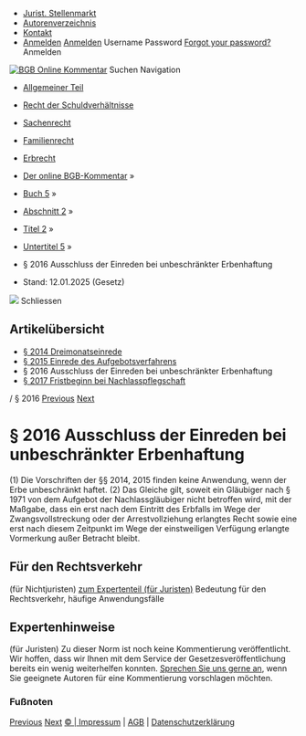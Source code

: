   * [Jurist. Stellenmarkt](https://bgb.kommentar.de/Buch-5/Abschnitt-2/Titel-2/Untertitel-5/</job-board> "Jurist. Stellenmarkt")
  * [Autorenverzeichnis](https://bgb.kommentar.de/Buch-5/Abschnitt-2/Titel-2/Untertitel-5/</Autorenverzeichnis> "Autorenverzeichnis")
  * [Kontakt](https://bgb.kommentar.de/Buch-5/Abschnitt-2/Titel-2/Untertitel-5/</Kontakt>)
  * [Anmelden](https://bgb.kommentar.de/Buch-5/Abschnitt-2/Titel-2/Untertitel-5/<#login> "show login form") [Anmelden](https://bgb.kommentar.de/Buch-5/Abschnitt-2/Titel-2/Untertitel-5/<#> "hide login form") Username Password
[Forgot your password?](https://bgb.kommentar.de/Buch-5/Abschnitt-2/Titel-2/Untertitel-5/</user/forgotpassword>) Anmelden 


[![BGB Online Kommentar](https://bgb.kommentar.de/extension/bgb/design/bgb/images/logo.png)](https://bgb.kommentar.de/Buch-5/Abschnitt-2/Titel-2/Untertitel-5/</> "BGB Online Kommentar")
Suchen
Navigation
  * [Allgemeiner Teil](https://bgb.kommentar.de/Buch-5/Abschnitt-2/Titel-2/Untertitel-5/</Buch-1>)
  * [Recht der Schuldverhältnisse](https://bgb.kommentar.de/Buch-5/Abschnitt-2/Titel-2/Untertitel-5/</Buch-2>)
  * [Sachenrecht](https://bgb.kommentar.de/Buch-5/Abschnitt-2/Titel-2/Untertitel-5/</Buch-3>)
  * [Familienrecht](https://bgb.kommentar.de/Buch-5/Abschnitt-2/Titel-2/Untertitel-5/</Buch-4>)
  * [Erbrecht](https://bgb.kommentar.de/Buch-5/Abschnitt-2/Titel-2/Untertitel-5/</Buch-5>)


  * [Der online BGB-Kommentar](https://bgb.kommentar.de/Buch-5/Abschnitt-2/Titel-2/Untertitel-5/</>) »
  * [Buch 5](https://bgb.kommentar.de/Buch-5/Abschnitt-2/Titel-2/Untertitel-5/</Buch-5>) »
  * [Abschnitt 2](https://bgb.kommentar.de/Buch-5/Abschnitt-2/Titel-2/Untertitel-5/</Buch-5/Abschnitt-2>) »
  * [Titel 2](https://bgb.kommentar.de/Buch-5/Abschnitt-2/Titel-2/Untertitel-5/</Buch-5/Abschnitt-2/Titel-2>) »
  * [Untertitel 5](https://bgb.kommentar.de/Buch-5/Abschnitt-2/Titel-2/Untertitel-5/</Buch-5/Abschnitt-2/Titel-2/Untertitel-5>) »
  * § 2016 Ausschluss der Einreden bei unbeschränkter Erbenhaftung 
  * Stand: 12.01.2025 (Gesetz) 


![](https://vg01.met.vgwort.de/na/1c9909529ead4f509072c06d9081a7d5)
Schliessen 
## Artikelübersicht
  * [ § 2014 Dreimonatseinrede ](https://bgb.kommentar.de/Buch-5/Abschnitt-2/Titel-2/Untertitel-5/</Buch-5/Abschnitt-2/Titel-2/Untertitel-5/Dreimonatseinrede>)
  * [ § 2015 Einrede des Aufgebotsverfahrens ](https://bgb.kommentar.de/Buch-5/Abschnitt-2/Titel-2/Untertitel-5/</Buch-5/Abschnitt-2/Titel-2/Untertitel-5/Einrede-des-Aufgebotsverfahrens>)
  * § 2016 Ausschluss der Einreden bei unbeschränkter Erbenhaftung 
  * [ § 2017 Fristbeginn bei Nachlasspflegschaft ](https://bgb.kommentar.de/Buch-5/Abschnitt-2/Titel-2/Untertitel-5/</Buch-5/Abschnitt-2/Titel-2/Untertitel-5/Fristbeginn-bei-Nachlasspflegschaft>)


/ § 2016 
[Previous](https://bgb.kommentar.de/Buch-5/Abschnitt-2/Titel-2/Untertitel-5/</Buch-5/Abschnitt-2/Titel-2/Untertitel-5/Einrede-des-Aufgebotsverfahrens> "§ 2015 Einrede des Aufgebotsverfahrens") [Next](https://bgb.kommentar.de/Buch-5/Abschnitt-2/Titel-2/Untertitel-5/</Buch-5/Abschnitt-2/Titel-2/Untertitel-5/Fristbeginn-bei-Nachlasspflegschaft> "§ 2017 Fristbeginn bei Nachlasspflegschaft")
# § 2016 Ausschluss der Einreden bei unbeschränkter Erbenhaftung
(1) Die Vorschriften der §§ 2014, 2015 finden keine Anwendung, wenn der Erbe unbeschränkt haftet.
(2) Das Gleiche gilt, soweit ein Gläubiger nach § 1971 von dem Aufgebot der Nachlassgläubiger nicht betroffen wird, mit der Maßgabe, dass ein erst nach dem Eintritt des Erbfalls im Wege der Zwangsvollstreckung oder der Arrestvollziehung erlangtes Recht sowie eine erst nach diesem Zeitpunkt im Wege der einstweiligen Verfügung erlangte Vormerkung außer Betracht bleibt.
## Für den Rechtsverkehr 
(für Nichtjuristen)
[zum Expertenteil (für Juristen)](https://bgb.kommentar.de/Buch-5/Abschnitt-2/Titel-2/Untertitel-5/<#expertenhinweise>)
Bedeutung für den Rechtsverkehr, häufige Anwendungsfälle
## Expertenhinweise
(für Juristen)
Zu dieser Norm ist noch keine Kommentierung veröffentlicht. Wir hoffen, dass wir Ihnen mit dem Service der Gesetzesveröffentlichung bereits ein wenig weiterhelfen konnten. [Sprechen Sie uns gerne an](https://bgb.kommentar.de/Buch-5/Abschnitt-2/Titel-2/Untertitel-5/</Kontakt>), wenn Sie geeignete Autoren für eine Kommentierung vorschlagen möchten. 
### Fußnoten
[Previous](https://bgb.kommentar.de/Buch-5/Abschnitt-2/Titel-2/Untertitel-5/</Buch-5/Abschnitt-2/Titel-2/Untertitel-5/Einrede-des-Aufgebotsverfahrens> "§ 2015 Einrede des Aufgebotsverfahrens") [Next](https://bgb.kommentar.de/Buch-5/Abschnitt-2/Titel-2/Untertitel-5/</Buch-5/Abschnitt-2/Titel-2/Untertitel-5/Fristbeginn-bei-Nachlasspflegschaft> "§ 2017 Fristbeginn bei Nachlasspflegschaft")
[© | Impressum](https://bgb.kommentar.de/Buch-5/Abschnitt-2/Titel-2/Untertitel-5/</Kontakt>) | [AGB](https://bgb.kommentar.de/Buch-5/Abschnitt-2/Titel-2/Untertitel-5/</AGB>) | [Datenschutzerklärung](https://bgb.kommentar.de/Buch-5/Abschnitt-2/Titel-2/Untertitel-5/</Datenschutzerklaerung-fuer-Leser>)
